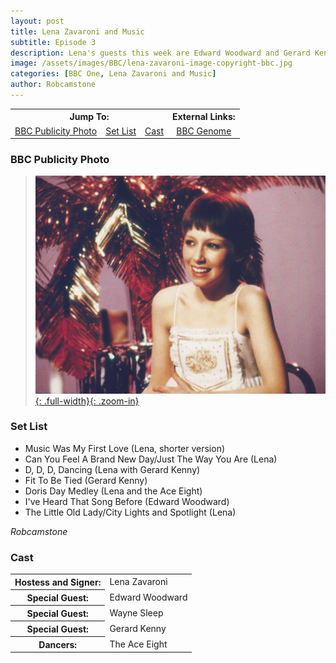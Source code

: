```yaml
---
layout: post
title: Lena Zavaroni and Music
subtitle: Episode 3
description: Lena's guests this week are Edward Woodward and Gerard Kenny.
image: /assets/images/BBC/lena-zavaroni-image-copyright-bbc.jpg
categories: [BBC One, Lena Zavaroni and Music]
author: Robcamstone
---
```


<table>
<tr align="center">
<th colspan="3">Jump To:</th>
<th>External Links:</th>
</tr>

<tr align="center">
<td><a href="#bbc-publicity-photo">BBC Publicity Photo</a></td>
<td><a href="#set-list">Set List</a></td>
<td><a href="#cast">Cast</a></td>
<td><a href="https://genome.ch.bbc.co.uk/schedules/bbcone/london/1979-06-06#at-19.00">BBC Genome</a></td>
</tr>
</table>

### BBC Publicity Photo
> [![BBC Publicity Photo of Lena Zavaroni for her TV show Lena Zavaroni and Music](/assets/images/BBC/lena-zavaroni-image-copyright-bbc.jpg){: .full-width}{: .zoom-in}](/assets/images/BBC/lena-zavaroni-image-copyright-bbc.jpg)

### Set List
>
* Music Was My First Love (Lena, shorter version)
* Can You Feel A Brand New Day/Just The Way You Are (Lena)
* D, D, D, Dancing (Lena with Gerard Kenny)
* Fit To Be Tied (Gerard Kenny)
* Doris Day Medley (Lena and the Ace Eight)
* I've Heard That Song Before (Edward Woodward)
* The Little Old Lady/City Lights and Spotlight (Lena)


<cite>Robcamstone</cite>

### Cast
<table>
<tr><th>Hostess and Signer:</th><td>Lena Zavaroni</td></tr>
<tr><th>Special Guest:</th><td>Edward Woodward</td></tr>
<tr><th>Special Guest:</th><td>Wayne Sleep</td></tr>
<tr><th>Special Guest:</th><td>Gerard Kenny</td></tr>
<tr><th>Dancers:</th><td>The Ace Eight</td></tr>
</table>

